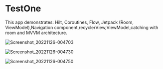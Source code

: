 # TestOne

This app demonstrates: Hilt, Coroutines, Flow, Jetpack (Room, ViewModel),Navigation component,recyclerView,ViewModel,catching with room and MVVM architecture.

![Screenshot_20221126-004703](https://user-images.githubusercontent.com/40203432/204058323-2ce4ab0e-1270-42e4-9c55-53735158cb2b.png)

![Screenshot_20221126-004730](https://user-images.githubusercontent.com/40203432/204058325-7fee51fc-a9e2-4f67-adec-5307cb100c3e.png)

![Screenshot_20221126-004750](https://user-images.githubusercontent.com/40203432/204058329-a4e5bfa4-2619-4c0b-bf78-17c02be42630.png)

